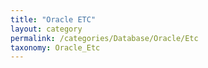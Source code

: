```yaml
---
title: "Oracle ETC"
layout: category
permalink: /categories/Database/Oracle/Etc
taxonomy: Oracle_Etc
---
```

